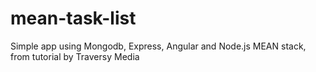 # mean-task-list
Simple app using Mongodb, Express, Angular and Node.js MEAN stack, from tutorial by Traversy Media

